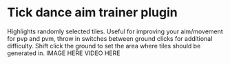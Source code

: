 # Tick dance aim trainer plugin
Highlights randomly selected tiles.
Useful for improving your aim/movement for pvp and pvm, throw in switches between ground clicks for additional difficulty.
Shift click the ground to set the area where tiles should be generated in.
IMAGE HERE
VIDEO HERE